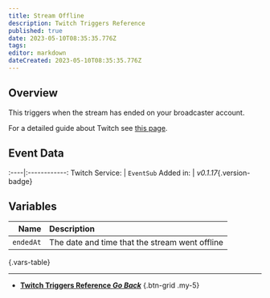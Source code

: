 ```yaml
---
title: Stream Offline
description: Twitch Triggers Reference
published: true
date: 2023-05-10T08:35:35.776Z
tags: 
editor: markdown
dateCreated: 2023-05-10T08:35:35.776Z
---
```


## Overview
This triggers when the stream has ended on your broadcaster account.

For a detailed guide about Twitch see [this page](/Platforms/Twitch).

## Event Data
:----|:------------:
Twitch Service: | `EventSub`
Added in: | *v0.1.17*{.version-badge}

## Variables
Name | Description
----:|:------------
`endedAt` | The date and time that the stream went offline
{.vars-table}

---

- [<i class="mdi mdi-chevron-left"></i>**Twitch Triggers Reference *Go Back***](/Triggers/Twitch)
{.btn-grid .my-5}